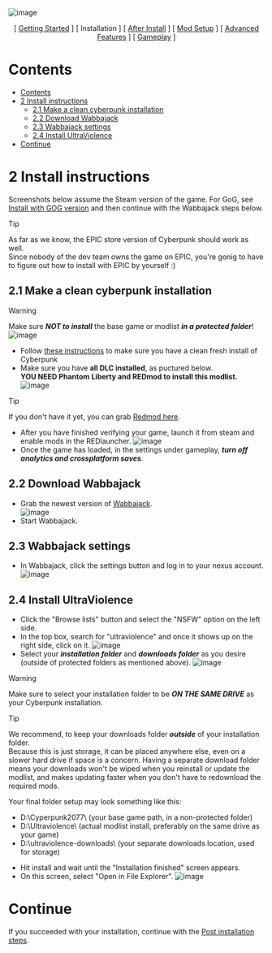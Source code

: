 ![image](img/UV_title.png)

<p align="center">
[ <a href="https://github.com/Gallahorn/Ultraviolence/blob/main/README.md">Getting Started</a> ]
[ Installation ]
[ <a href="https://github.com/Gallahorn/Ultraviolence/blob/main/PostInstall.md">After Install</a> ]
[ <a href="https://github.com/Gallahorn/Ultraviolence/blob/main/ModSetup.md">Mod Setup</a> ]
[ <a href="https://github.com/Gallahorn/Ultraviolence/blob/main/AdvancedFeatures.md">Advanced Features</a> ]
[ <a href="https://github.com/Gallahorn/Ultraviolence/blob/main/Gameplay.md">Gameplay</a> ] 
</p>

# Contents
- [Contents](#contents)
- [2 Install instructions](#2-install-instructions)
  - [2.1 Make a clean cyberpunk installation](#21-make-a-clean-cyberpunk-installation)
  - [2.2 Download Wabbajack](#22-download-wabbajack)
  - [2.3 Wabbajack settings](#23-wabbajack-settings)
  - [2.4 Install UltraViolence](#24-install-ultraviolence)
- [Continue](#continue)

# 2 Install instructions
Screenshots below assume the Steam version of the game. For GoG, see [Install with GOG version](Advanced%20features.md#installation-with-gog-version) and then continue with the Wabbajack steps below.

> [!TIP]
> As far as we know, the EPIC store version of Cyberpunk should work as well.  
> Since nobody of the dev team owns the game on EPIC, you're gonig to have to figure out how to install with EPIC by yourself :)

## 2.1 Make a clean cyberpunk installation
> [!WARNING]
> Make sure ***NOT to install*** the base game or modlist ***in a protected folder***!  
> ![image](img/installation/protectedfolders.png)

- Follow [these instructions](https://support.cdprojektred.com/en/cyberpunk/pc/sp-technical/issue/2233/how-do-i-perform-a-clean-install-of-the-game) to make sure you have a clean fresh install of Cyberpunk
- Make sure you have **__all DLC installed__**, as puctured below.  
**__YOU NEED Phantom Liberty and REDmod to install this modlist.__**
![image](img/installation/dlc.png)
> [!TIP]
> If you don't have it yet, you can grab [Redmod here](https://store.steampowered.com/app/2060310/Cyberpunk_2077_REDmod/).

- After you have finished verifying your game, launch it from steam and enable mods in the REDlauncher.
![image](/img/installation/enablemods.png)
- Once the game has loaded, in the settings under gameplay, ***turn off analytics and crossplatform saves***.

## 2.2 Download Wabbajack 
- Grab the newest version of [Wabbajack](https://www.wabbajack.org/).       
![image](/img/installation/wj_download.png)
- Start Wabbajack.

## 2.3 Wabbajack settings
- In Wabbajack, click the settings button and log in to your nexus account.
![image](Images/wj_settings.png)

## 2.4 Install UltraViolence
- Click the "Browse lists" button and select the "NSFW" option on the left side.
- In the top box, search for "ultraviolence" and once it shows up on the right side, click on it.
![image](Images/wj_search.png)
- Select your ***installation folder*** and ***downloads folder*** as you desire (outside of protected folders as mentioned above).
![image](Images/wj_install.png)

> [!WARNING]
> Make sure to select your installation folder to be ***ON THE SAME DRIVE*** as your Cyberpunk installation.

> [!TIP]
> We recommend, to keep your downloads folder ***outside*** of your installation folder.  
> Because this is just storage, it can be placed anywhere else, even on a slower hard drive if space is a concern. Having a separate download folder means your downloads won't be wiped when you reinstall or update the modlist, and makes updating faster when you don't have to redownload the required mods.  
>  
> Your final folder setup may look something like this:  
> -   D:\Cyperpunk2077\    (your base game path, in a non-protected folder)
> -   D:\Ultraviolence\    (actual modlist install, preferably on the same drive as your game)
> -   D:\ultraviolence-downloads\    (your separate downloads location, used for storage)
- Hit install and wait until the "Installation finished" screen appears.
- On this screen, select "Open in File Explorer".
![image](Images/wj_finished.png)

# Continue
If you succeeded with your installation, continue with the [Post installation steps](PostInstall.md).